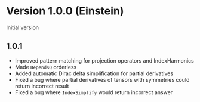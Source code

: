 # Version 1.0.0 (Einstein)
Initial version

## 1.0.1
* Improved pattern matching for projection operators and IndexHarmonics
* Made `DependsQ` orderless
* Added automatic Dirac delta simplification for partial derivatives
* Fixed a bug where partial derivatives of tensors with symmetries could return incorrect result
* Fixed a bug where `IndexSimplify` would return incorrect answer
